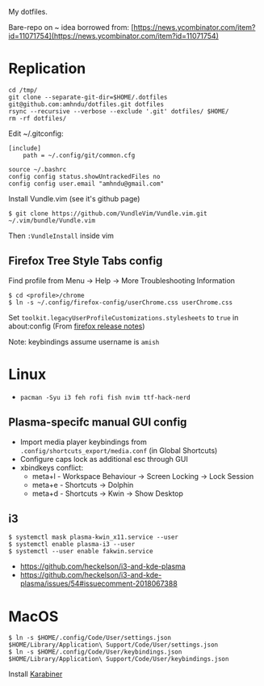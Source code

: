 My dotfiles.

Bare-repo on ~ idea borrowed from: [https://news.ycombinator.com/item?id=11071754](https://news.ycombinator.com/item?id=11071754)

# Replication

```
cd /tmp/
git clone --separate-git-dir=$HOME/.dotfiles git@github.com:amhndu/dotfiles.git dotfiles
rsync --recursive --verbose --exclude '.git' dotfiles/ $HOME/
rm -rf dotfiles/

```

Edit ~/.gitconfig:

```
[include]
    path = ~/.config/git/common.cfg

```

```
source ~/.bashrc
config config status.showUntrackedFiles no
config config user.email "amhndu@gmail.com"
```

Install Vundle.vim (see it's github page)
```
$ git clone https://github.com/VundleVim/Vundle.vim.git ~/.vim/bundle/Vundle.vim
```
Then `:VundleInstall` inside vim


## Firefox Tree Style Tabs config

Find profile from Menu -> Help -> More Troubleshooting Information
```
$ cd <profile>/chrome
$ ln -s ~/.config/firefox-config/userChrome.css userChrome.css

```

Set `toolkit.legacyUserProfileCustomizations.stylesheets` to `true` in about:config (From [firefox release notes](https://www.mozilla.org/en-US/firefox/69.0/releasenotes/))

Note: keybindings assume username is `amish`

# Linux

- `pacman -Syu i3 feh rofi fish nvim ttf-hack-nerd`

## Plasma-specifc manual GUI config

- Import media player keybindings from `.config/shortcuts_export/media.conf` (in Global Shortcuts)
- Configure caps lock as additional esc through GUI
- xbindkeys conflict:
    - meta+l - Workspace Behaviour -> Screen Locking -> Lock Session
    - meta+e - Shortcuts -> Dolphin
    - meta+d - Shortcuts -> Kwin -> Show Desktop

## i3

```
$ systemctl mask plasma-kwin_x11.service --user
$ systemctl enable plasma-i3 --user
$ systemctl --user enable fakwin.service
```

- https://github.com/heckelson/i3-and-kde-plasma
- https://github.com/heckelson/i3-and-kde-plasma/issues/54#issuecomment-2018067388

# MacOS

```
$ ln -s $HOME/.config/Code/User/settings.json $HOME/Library/Application\ Support/Code/User/settings.json
$ ln -s $HOME/.config/Code/User/keybindings.json $HOME/Library/Application\ Support/Code/User/keybindings.json
```
Install [Karabiner](https://karabiner-elements.pqrs.org/)

